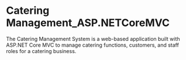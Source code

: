 # Catering Management_ASP.NETCoreMVC
 The Catering Management System is a web-based application built with ASP.NET Core MVC to manage catering functions, customers, and staff roles for a catering business.
